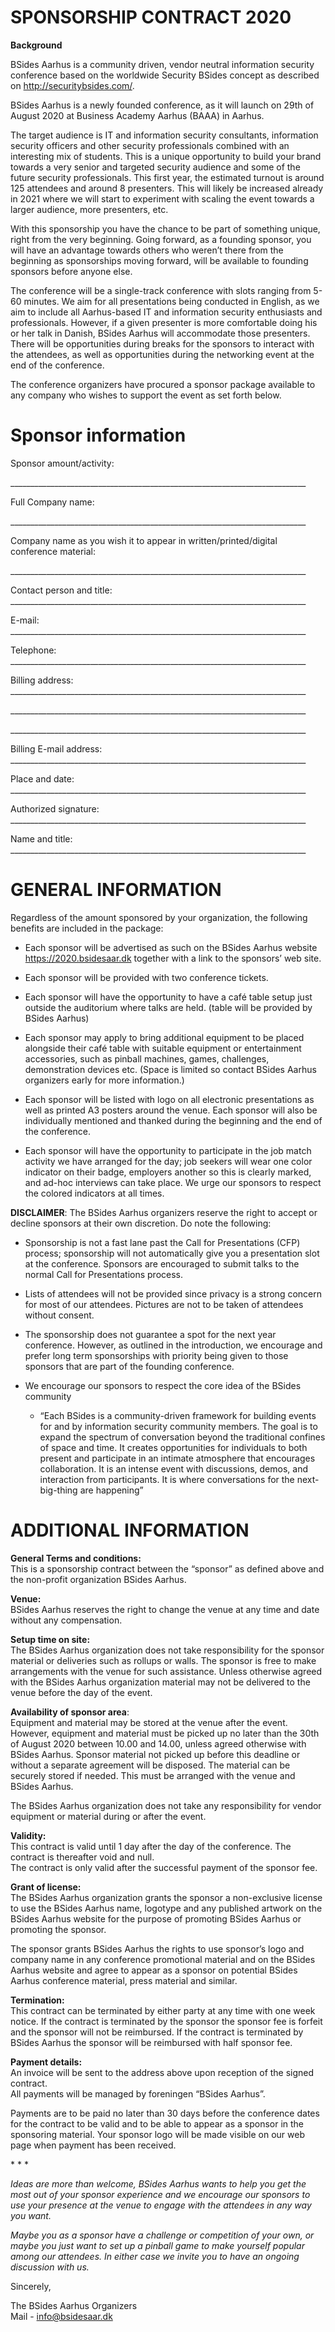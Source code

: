  SPONSORSHIP CONTRACT 2020 
===========================

**Background**

BSides Aarhus is a community driven, vendor neutral information security conference based on the worldwide Security BSides concept as described on <http://securitybsides.com/>.

BSides Aarhus is a newly founded conference, as it will launch on 29th of August 2020 at Business Academy Aarhus (BAAA) in Aarhus.

The target audience is IT and information security consultants, information security officers and other security professionals combined with an interesting mix of students. This is a unique opportunity to build your brand towards a very senior and targeted security audience and some of the future security professionals. This first year, the estimated turnout is around 125 attendees and around 8 presenters. This will likely be increased already in 2021 where we will start to experiment with scaling the event towards a larger audience, more presenters, etc.

With this sponsorship you have the chance to be part of something unique, right from the very beginning. Going forward, as a founding sponsor, you will have an advantage towards others who weren’t there from the beginning as sponsorships moving forward, will be available to founding sponsors before anyone else.

The conference will be a single-track conference with slots ranging from 5-60 minutes. We aim for all presentations being conducted in English, as we aim to include all Aarhus-based IT and information security enthusiasts and professionals. However, if a given presenter is more comfortable doing his or her talk in Danish, BSides Aarhus will accommodate those presenters. There will be opportunities during breaks for the sponsors to interact with the attendees, as well as opportunities during the networking event at the end of
the conference.

The conference organizers have procured a sponsor package available to any company who wishes to support the event as set forth below.

Sponsor information 
====================

Sponsor amount/activity:  

\_________________________________________________________________________\_

Full Company name:

\_________________________________________________________________________\_

Company name as you wish it to appear in written/printed/digital conference material:

\_________________________________________________________________________\_

Contact person and title: 
\_________________________________________________________________________\_

E-mail: 
\_________________________________________________________________________\_

Telephone: 
\_________________________________________________________________________\_

Billing address: 
\_________________________________________________________________________\_

\_________________________________________________________________________\_

\_________________________________________________________________________\_

Billing E-mail address: 
\_________________________________________________________________________\_

Place and date: 
\_________________________________________________________________________\_

Authorized signature:  
\_________________________________________________________________________\_

Name and title:  
\_________________________________________________________________________\_


GENERAL INFORMATION 
====================

Regardless of the amount sponsored by your organization, the following benefits
are included in the package:

-   Each sponsor will be advertised as such on the BSides Aarhus website
    <https://2020.bsidesaar.dk> together with a link to the sponsors’ web site.

-   Each sponsor will be provided with two conference tickets.

-   Each sponsor will have the opportunity to have a café table setup just
    outside the auditorium where talks are held. (table will be provided by
    BSides Aarhus)

-   Each sponsor may apply to bring additional equipment to be placed alongside
    their café table with suitable equipment or entertainment accessories, such
    as pinball machines, games, challenges, demonstration devices etc. (Space is
    limited so contact BSides Aarhus organizers early for more information.)

-   Each sponsor will be listed with logo on all electronic presentations as
    well as printed A3 posters around the venue. Each sponsor will also be
    individually mentioned and thanked during the beginning and the end of the
    conference.

-   Each sponsor will have the opportunity to participate in the job match
    activity we have arranged for the day; job seekers will wear one color
    indicator on their badge, employers another so this is clearly marked, and ad-hoc interviews
    can take place. We urge our sponsors to respect the colored indicators at all
    times.

**DISCLAIMER**: ​The BSides Aarhus organizers reserve the right to accept or
decline sponsors at their own discretion. Do note the following:

-   Sponsorship is not a fast lane past the Call for Presentations (CFP) process;
    sponsorship will not automatically give you a presentation slot at the
    conference. Sponsors are encouraged to submit talks to the normal Call for
    Presentations process.

-   Lists of attendees will not be provided since privacy is a strong concern
    for most of our attendees. Pictures are not to be taken of attendees without consent.

-   The sponsorship does not guarantee a spot for the next year conference.
    However, as outlined in the introduction, we encourage and prefer long term
    sponsorships with priority being given to those sponsors that are part of
    the founding conference.

-   We encourage our sponsors to respect the core idea of the BSides community

    -   “Each BSides is a community-driven framework for building events for and
        by information security community members. The goal is to expand the
        spectrum of conversation beyond the traditional confines of space and
        time. It creates opportunities for individuals to both present and
        participate in an intimate atmosphere that encourages collaboration. It
        is an intense event with discussions, demos, and interaction from
        participants. It is where conversations for the next-big-thing are
        happening”

ADDITIONAL INFORMATION 
=======================

**General Terms and conditions:**  
This is a sponsorship contract between the “sponsor” as defined above and the non-profit organization BSides Aarhus.  

**Venue:**  
BSides Aarhus reserves the right to change the venue at any time and date without any compensation.

**Setup time on site:**  
The BSides Aarhus organization does not take responsibility for the sponsor material or deliveries such as rollups or walls.
The sponsor is free to make arrangements with the venue for such assistance.
Unless otherwise agreed with the BSides Aarhus organization material may not be delivered to the venue before the day of the event.

**Availability of sponsor area**:  
Equipment and material may be stored at the venue after the event. However, equipment and material must be picked up no later than the 30th of August 2020 between 10.00 and 14.00, unless agreed otherwise with BSides Aarhus. Sponsor material not picked up before this deadline or without a separate agreement will be disposed. The material can be securely stored if needed. This must be arranged with the venue and BSides Aarhus.

The BSides Aarhus organization does not take any responsibility for vendor equipment or material during or after the event.

**Validity:**  
This contract is valid until 1 day after the day of the conference. The contract is thereafter void and null.  
The contract is only valid after the successful payment of the sponsor fee.

**Grant of license:**  
The BSides Aarhus organization grants the sponsor a non-exclusive license to use the BSides Aarhus name, logotype and any published artwork on the BSides Aarhus website for the purpose of promoting BSides Aarhus or promoting the sponsor.

The sponsor grants BSides Aarhus the rights to use sponsor’s logo and company name in any conference promotional material and on the BSides Aarhus website and agree to appear as a sponsor on potential BSides Aarhus conference material, press material and similar.

**Termination:**  
This contract can be terminated by either party at any time with one week notice. If the contract is terminated by the sponsor the sponsor fee is forfeit and the sponsor will not be reimbursed. If the contract is terminated by BSides Aarhus the sponsor will be reimbursed with half sponsor fee.

**Payment details:**  
An invoice will be sent to the address above upon reception of the signed contract.  
All payments will be managed by foreningen “BSides Aarhus”.

Payments are to be paid no later than 30 days before the conference dates for the contract to be valid and to be able to appear as a sponsor in the sponsoring material. Your sponsor logo will be made visible on our web page when payment has been received.

\* \* \*

*Ideas are more than welcome, BSides Aarhus wants to help you get the most out of your sponsor experience and we encourage our sponsors to use your presence at the venue to engage with the attendees in any way you want.*

*Maybe you as a sponsor have a challenge or competition of your own, or maybe you just want to set up a pinball game to make yourself popular among our attendees. In either case we invite you to have an ongoing discussion with us.*

Sincerely,

The BSides Aarhus Organizers   
Mail - info@bsidesaar.dk
